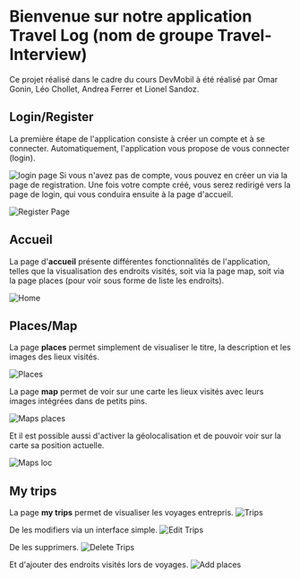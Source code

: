 # Bienvenue sur notre application Travel Log (nom de groupe Travel-Interview)

Ce projet réalisé dans le cadre du cours DevMobil à été réalisé par Omar Gonin, Léo Chollet, Andrea Ferrer et Lionel Sandoz.

## Login/Register
La première étape de l'application consiste à créer un compte et à se connecter. Automatiquement, l'application vous propose de vous connecter (login).

![login page](images/localhost_8100_login.png)
 Si vous n'avez pas de compte, vous pouvez en créer un via la page de registration. Une fois votre compte créé, vous serez redirigé vers la page de login, qui vous conduira ensuite à la page d'accueil.

![Register Page](images/localhost_8100_register.png)

## Accueil
La page d'**accueil** présente différentes fonctionnalités de l'application, telles que la visualisation des endroits visités, soit via la page map, soit via la page places (pour voir sous forme de liste les endroits).

![Home](images/localhost_8100_home.png)

## Places/Map
La page **places** permet simplement de visualiser le titre, la description et les images des lieux visités.

![Places](images/localhost_8100_places.png)

La page **map** permet de voir sur une carte les lieux visités avec leurs images intégrées dans de petits pins.

![Maps places](images/localhost_8100_tabs_tab2.png)

Et il est possible aussi d'activer la géolocalisation et de pouvoir voir sur la carte sa position actuelle.

![Maps loc](images/localhost_8100_tabs_tab2_2.png)

## My trips
La page **my trips** permet de visualiser les voyages entrepris.
![Trips](images/localhost_8100_tabs_tab3.png)

De les modifiers via un interface simple.
![Edit Trips](images/edit-trips.png)

De les supprimers.
![Delete Trips](images/delete.png)

Et d'ajouter des endroits visités lors de voyages.
![Add places](images/add-places.png)

